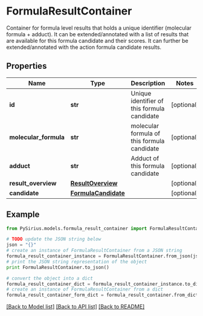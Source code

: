 # FormulaResultContainer

Container for formula level results that holds a unique identifier (molecular formula + adduct).  It can be extended/annotated with a list of results that are available for this formula candidate and their scores.  It can further be extended/annotated with the action formula candidate results.

## Properties

Name | Type | Description | Notes
------------ | ------------- | ------------- | -------------
**id** | **str** | Unique identifier of this formula candidate | [optional] 
**molecular_formula** | **str** | molecular formula of this formula candidate | [optional] 
**adduct** | **str** | Adduct of this formula candidate | [optional] 
**result_overview** | [**ResultOverview**](ResultOverview.md) |  | [optional] 
**candidate** | [**FormulaCandidate**](FormulaCandidate.md) |  | [optional] 

## Example

```python
from PySirius.models.formula_result_container import FormulaResultContainer

# TODO update the JSON string below
json = "{}"
# create an instance of FormulaResultContainer from a JSON string
formula_result_container_instance = FormulaResultContainer.from_json(json)
# print the JSON string representation of the object
print FormulaResultContainer.to_json()

# convert the object into a dict
formula_result_container_dict = formula_result_container_instance.to_dict()
# create an instance of FormulaResultContainer from a dict
formula_result_container_form_dict = formula_result_container.from_dict(formula_result_container_dict)
```
[[Back to Model list]](../README.md#documentation-for-models) [[Back to API list]](../README.md#documentation-for-api-endpoints) [[Back to README]](../README.md)



